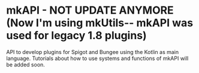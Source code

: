 # mkAPI - NOT UPDATE ANYMORE (Now I'm using mkUtils-- mkAPI was used for legacy 1.8 plugins)
 API to develop plugins for Spigot and Bungee using the Kotlin as main language.
 Tutorials about how to use systems and functions of mkAPI will be added soon.
